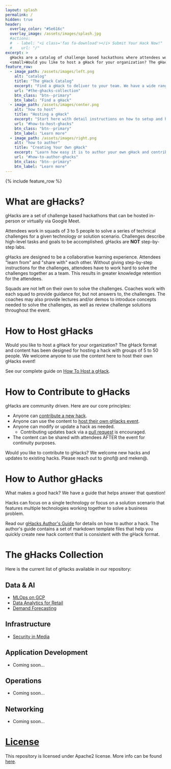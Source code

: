 ```yaml
---
layout: splash
permalink: /
hidden: true
header:
  overlay_color: "#5e616c"
  overlay_image: /assets/images/splash.jpg
  #actions:
  #  - label: "<i class='fas fa-download'></i> Submit Your Hack Now!"
  #    url: "/"
excerpt: >
  gHacks are a catalog of challenge based hackathons where attendees work in teams of 3 to 5 people to solve a series of technical challenges without spoon-fed answers.<br />
  <small>Would you like to host a gHack for your organization? The gHack format and content has been designed for hosting a hack with groups of 5 to 50 people. We welcome anyone to use the content here to host their own gHacks event.</small>
feature_row:
  - image_path: /assets/images/left.png
    alt: "catalog"
    title: "The gHack Catalog"
    excerpt: "Find a gHack to deliver to your team. We have a wide range of gHacks covering all aspects of Google Cloud"
    url: "#the-ghacks-collection"
    btn_class: "btn--primary"
    btn_label: "Find a gHack"
  - image_path: /assets/images/center.png
    alt: "how to host"
    title: "Hosting a gHack"
    excerpt: "Start here with detail instructions on how to setup and host your own in-person or virtual gHack"
    url: "#how-to-host-ghacks"
    btn_class: "btn--primary"
    btn_label: "Learn more"
  - image_path: /assets/images/right.png
    alt: "how to author"
    title: "Creating Your Own gHack"
    excerpt: "Learn how easy it is to author your own gHack and contribute it to the catalog. Find detailed instructions here."
    url: "#how-to-author-ghacks"
    btn_class: "btn--primary"
    btn_label: "Learn more"      
---
```


{% include feature_row %}

# What are gHacks?

gHacks are a set of challenge based hackathons that can be hosted in-person or virtually via Google Meet.

Attendees work in squads of 3 to 5 people to solve a series of technical challenges for a given technology or solution scenario. Challenges describe high-level tasks and goals to be accomplished. gHacks are **NOT** step-by-step labs.

gHacks are designed to be a collaborative learning experience.  Attendees "learn from" and "share with" each other. Without giving step-by-step instructions for the challenges, attendees have to work hard to solve the challenges together as a team.  This results in greater knowledge retention for the attendees. 

Squads are not left on their own to solve the challenges. Coaches work with each squad to provide guidance for, but not answers to, the challenges.  The coaches may also provide lectures and/or demos to introduce concepts needed to solve the challenges, as well as review challenge solutions throughout the event.

# How to Host gHacks

Would you like to host a gHack for your organization? The gHack format and content has been designed for hosting a hack with groups of 5 to 50 people. We welcome anyone to use the content here to host their own gHacks event!

See our complete guide on [How To Host a gHack](./faq/howto-host-hack.md).

# How to Contribute to gHacks

gHacks are community driven. Here are our core principles:
- Anyone can [contribute a new hack](./faq/howto-author-hack.md).
- Anyone can use the content to [host their own gHacks event](./faq/howto-host-hack.md).
- Anyone can modify or update a hack as needed.
  - Contributing updates back via a [pull request](./faq/howto-author-hack.md) is encouraged.
- The content can be shared with attendees AFTER the event for continuity purposes.

Would you like to contribute to gHacks?  We welcome new hacks and updates to existing hacks.  Please reach out to ginof@ and meken@.

# How to Author gHacks

What makes a good hack? We have a guide that helps answer that question!

Hacks can focus on a single technology or focus on a solution scenario that features multiple technologies working together to solve a business problem.

Read our [gHacks Author's Guide](./faq/howto-author-hack.md) for details on how to author a hack. The author's guide contains a set of markdown template files that help you quickly create new hack content that is consistent with the gHack format.

# The gHacks Collection

Here is the current list of gHacks available in our repository:

## Data & AI
- [MLOps on GCP](./hacks/mlops-on-gcp/README.md)
- [Data Analytics for Retail](./hacks/retail-analytics/README.md)
- [Demand Forecasting](./hacks/demand-forecasting/README.md)

## Infrastructure
- [Security in Media](./hacks/security-in-media/README.md)

## Application Development
- Coming soon...

## Operations
- Coming soon...

## Networking
- Coming soon...

# [License](./LICENSE)
This repository is licensed under Apache2 license. More info can be found [here](./LICENSE).


